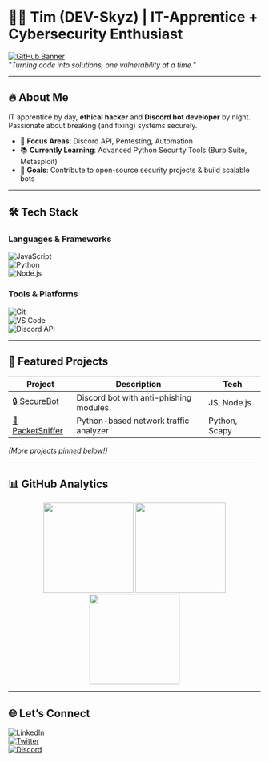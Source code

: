 # 👨‍💻 Tim (DEV-Skyz) | IT-Apprentice + Cybersecurity Enthusiast  

[![GitHub Banner](https://github.com/DEV-Skyz/DEV-Skyz/blob/main/assets/banner.png)](https://github.com/DEV-Skyz)  
*"Turning code into solutions, one vulnerability at a time."*  

---

## 🔥 **About Me**  
IT apprentice by day, **ethical hacker** and **Discord bot developer** by night. Passionate about breaking (and fixing) systems securely.  

- 🎯 **Focus Areas**: Discord API, Pentesting, Automation  
- 📚 **Currently Learning**: Advanced Python Security Tools (Burp Suite, Metasploit)  
- 💼 **Goals**: Contribute to open-source security projects & build scalable bots  

---

## 🛠 **Tech Stack**  

### **Languages & Frameworks**  
![JavaScript](https://img.shields.io/badge/-JavaScript-F7DF1E?logo=javascript&logoColor=black)  
![Python](https://img.shields.io/badge/-Python-3776AB?logo=python&logoColor=white)  
![Node.js](https://img.shields.io/badge/-Node.js-339933?logo=node.js&logoColor=white)  

### **Tools & Platforms**  
![Git](https://img.shields.io/badge/-Git-F05032?logo=git&logoColor=white)  
![VS Code](https://img.shields.io/badge/-VS%20Code-007ACC?logo=visual-studio-code&logoColor=white)  
![Discord API](https://img.shields.io/badge/-Discord%20API-5865F2?logo=discord&logoColor=white)  

---

## 🚀 **Featured Projects**  

| Project | Description | Tech |  
|---------|-------------|------|  
| [🔒 SecureBot](https://github.com/DEV-Skyz/SecureBot) | Discord bot with anti-phishing modules | JS, Node.js |  
| [📡 PacketSniffer](https://github.com/DEV-Skyz/PacketSniffer) | Python-based network traffic analyzer | Python, Scapy |  

*(More projects pinned below!)*  

---

## 📊 **GitHub Analytics**  

<div align="center">  
  <img height="180em" src="https://github-readme-stats.vercel.app/api?username=DEV-Skyz&show_icons=true&theme=radical&hide_border=true" />  
  <img height="180em" src="https://github-readme-stats.vercel.app/api/top-langs/?username=DEV-Skyz&layout=compact&theme=radical&hide_border=true" />  
  <img height="180em" src="https://streak-stats.demolab.com/?user=DEV-Skyz&theme=radical&hide_border=true" />  
</div>  

---

## 🌐 **Let’s Connect**  

[![LinkedIn](https://img.shields.io/badge/-LinkedIn-0A66C2?logo=linkedin)](https://linkedin.com/in/yourprofile)  
[![Twitter](https://img.shields.io/badge/-Twitter-1DA1F2?logo=twitter)](https://twitter.com/yourhandle)  
[![Discord](https://img.shields.io/badge/-Discord-5865F2?logo=discord)](https://discord.com/users/911588324462981130)  
 


